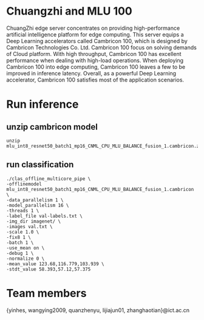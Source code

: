 # Chuangzhi and MLU 100
ChuangZhi edge server concentrates on providing high-performance artificial intelligence platform for edge computing. This server equips a Deep Learning accelerators called Cambricon 100, which is designed by Cambricon Technologies Co. Ltd. Cambricon 100 focus on solving demands of Cloud platform. With high throughput, Cambricon 100 has excellent performance when dealing with high-load operations. When deploying Cambricon 100 into edge computing, Cambricon 100 leaves a few to be improved in inference latency. Overall, as a powerful Deep Learning accelerator, Cambricon 100 satisfies most of the application scenarios.

# Run inference
## unzip cambricon model
```
unzip mlu_int8_resnet50_batch1_mp16_CNML_CPU_MLU_BALANCE_fusion_1.cambricon.zip 
```

## run classification
```
./clas_offline_multicore_pipe \
-offlinemodel mlu_int8_resnet50_batch1_mp16_CNML_CPU_MLU_BALANCE_fusion_1.cambricon \
-data_parallelism 1 \
-model_parallelism 16 \
-threads 1 \
-label_file val-labels.txt \
-img_dir imagenet/ \
-images val.txt \
-scale 1.0 \
-fix8 1 \
-batch 1 \
-use_mean on \
-debug 1 \
-normalize 0 \
-mean_value 123.68,116.779,103.939 \
-stdt_value 58.393,57.12,57.375
```

# Team members
{yinhes, wangying2009, quanzhenyu, lijiajun01, zhanghaotian}@ict.ac.cn
